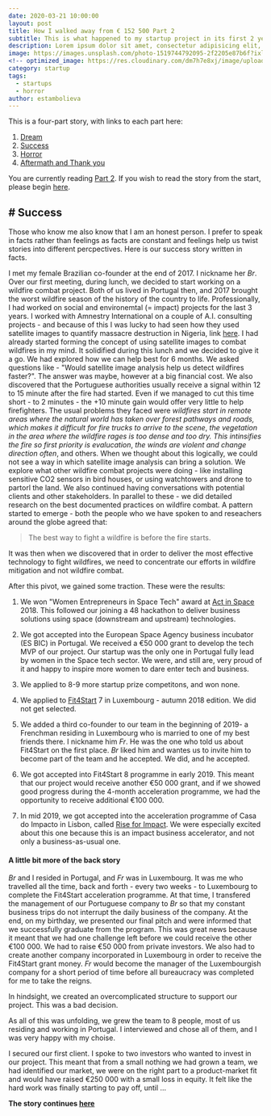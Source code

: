 ```yaml
---
date: 2020-03-21 10:00:00
layout: post
title: How I walked away from € 152 500 Part 2
subtitle: This is what happened to my startup project in its first 2 years of existence.
description: Lorem ipsum dolor sit amet, consectetur adipisicing elit, sed do eiusmod tempor incididunt ut labore et dolore magna aliqua.
image: https://images.unsplash.com/photo-1519744792095-2f2205e87b6f?ixlib=rb-1.2.1&auto=format&fit=crop&w=1051&q=80
<!-- optimized_image: https://res.cloudinary.com/dm7h7e8xj/image/upload/c_scale,w_380/v1559825288/theme17_nlndhx.jpg -->
category: startup
tags:
  - startups
  - horror
author: estambolieva
---
```


This is a four-part story, with links to each part here:
1. [Dream](http://katstam.com/how-i-walked_away-from-eur-152500/)
2. [Success](http://katstam.com/how-i-walked_away-from-eur-152500-part-2/)
3. [Horror](http://katstam.com/how-i-walked_away-from-eur-152500-part-3/)
4. [Aftermath and Thank you](http://katstam.com/how-i-walked_away-from-eur-152500-part-4/)

You are currently reading [Part 2](http://katstam.com/how-i-walked_away-from-eur-152500-part-2/). If you wish to read the story from the start, please begin [here](http://katstam.com/how-i-walked_away-from-eur-152500/).

## # Success

Those who know me also know that I am an honest person. I prefer to speak in facts rather than feelings as facts are constant and feelings help us twist stories into different percpectives. Here is our success story written in facts.

I met my female Brazilian co-founder at the end of 2017. I nickname her *Br*. Over our first meeting, during lunch, we decided to start working on a wildfire combat project. Both of us lived in Portugal then, and 2017 brought the worst wildfire season of the history of the country to life. Professionally, I had worked on social and environemtal (= impact) projects for the last 3 years. I worked with Amnestry International on a couple of A.I. consulting projects - and because of this I was lucky to had seen how they used satellite images to quantify massacre destruction in Nigeria, link [here](https://www.amnesty.org.uk/nigeria-boko-haram-doron-baga-attacks-satellite-images-massacre). I had already started forming the concept of using satellite images to combat wildfires in my mind. It solidified during this lunch and we decided to give it a go. We had explored how we can help best for 6 months. We asked questions like - "Would satellite image analysis help us detect wildfires faster?". The answer was maybe, however at a big financial cost. We also discovered that the Portuguese authorities usually receive a signal within 12 to 15 minute after the fire had started. Even if we managed to cut this time short - to 2 minutes - the +10 minute gain would offer very little to help firefighters. The usual problems they faced were *wildfires start in remote areas where the natural world has taken over forest pathways and roads, which makes it difficult for fire trucks to arrive to the scene*, *the vegetation in the area where the wildfire rages is too dense and too dry. This intinsifies the fire so first priority is evalucation*, *the winds are violent and change direction often*, and others. When we thought about this logically, we could not see a way in which satellite image analysis can bring a solution. We explore what other wildfire combat projects were doing - like installing sensitive CO2 sensors in bird houses, or using watchtowers and drone to partorl the land. We also continued having conversations with potential clients and other stakeholders. In parallel to these - we did detailed research on the best documented practices on wildfire combat. A pattern started to emerge - both the people who we have spoken to and reseachers around the globe agreed that:

> The best way to fight a wildfire is before the fire starts.

It was then when we discovered that in order to deliver the most effective technology to fight wildfires, we need to concentrate our efforts in wildfire mitigation and not wildfire combat.

After this pivot, we gained some traction. These were the results:

1. We won "Women Entrepreneurs in Space Tech" award at [Act in Space](https://actinspace.org/) 2018. This followed our joining a 48 hackathon to deliver business solutions using space (downstream and upstream) technologies. 

2. We got accepted into the European Space Agency business incubator (ES BIC) in Portugal. We received a €50 000 grant to develop the tech MVP of our project. Our startup was the only one in Portugal fully lead by women in the Space tech sector. We were, and still are, very proud of it and happy to inspire more women to dare enter tech and business.

3. We applied to 8-9 more startup prize competitons, and won none.

4. We applied to [Fit4Start](https://www.startupluxembourg.com/fit-4-start) 7 in Luxembourg - autumn 2018 edition. We did not get selected.

5. We added a third co-founder to our team in the beginning of 2019- a Frenchman residing in Luxembourg who is married to one of my best friends there. I nickname him *Fr*. He was the one who told us about Fit4Start on the first place. *Br* liked him and wantes us to invite him to become part of the team and he accepted. We did, and he accepted. 

5. We got accepted into Fit4Start 8 programme in early 2019. This meant that our project would receive another €50 000 grant, and if we showed good progress during the 4-month acceleration programme, we had the opportunity to receive additional €100 000.

6. In mid 2019, we got accepted into the acceleration programme of Casa do Impacto in Lisbon, called [Rise for Impact](http://mais.scml.pt/casadoimpacto/rise/). We were especially excited about this one because this is an impact business accelerator, and not only a business-as-usual one.

#### A little bit more of the back story

*Br* and I resided in Portugal, and *Fr* was in Luxembourg. It was me who travelled all the time, back and forth - every two weeks - to Luxembourg to complete the Fit4Start acceleration programme. At that time, I transfered the management of our Portuguese company to *Br* so that my constant business trips do not interrupt the daily business of the company. At the end, on my birthday, we presented our final pitch and were informed that we successfully graduate from the program. This was great news because it meant that we had one challenge left before we could receive the other €100 000. We had to raise €50 000 from private investors. We also had to create another company incorporated in Luxembourg in order to receive the Fit4Start grant money. *Fr* would become the manager of the Luxembourgish company for a short period of time before all bureaucracy was completed for me to take the reigns.

In hindsight, we created an overcomplicated structure to support our project. This was a bad decision. 

As all of this was unfolding, we grew the team to 8 people, most of us residing and working in Portugal. I interviewed and chose all of them, and I was very happy with my choise.

I secured our first client. I spoke to two investors who wanted to invest in our project. This meant that from a small nothing we had grown a team, we had identified our market, we were on the right part to a product-market fit and would have raised €250 000 with a small loss in equity. It felt like the hard work was finally starting to pay off, until ...

**The story continues [here](http://katstam.com/how-i-walked_away-from-eur-152500-part-3/)**